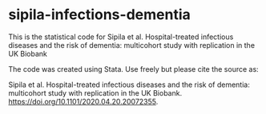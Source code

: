 # sipila-infections-dementia
This is the statistical code for Sipila et al. Hospital-treated infectious diseases and the risk of dementia: multicohort study with replication in the UK Biobank

The code was created using Stata. Use freely but please cite the source as:

Sipila et al. Hospital-treated infectious diseases and the risk of dementia: multicohort study with replication in the UK Biobank. https://doi.org/10.1101/2020.04.20.20072355.
